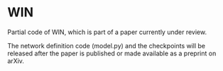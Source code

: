 # WIN
Partial code of WIN, which is part of a paper currently under review.

The network definition code (model.py) and the checkpoints will be released after the paper is published or made available as a preprint on arXiv.
